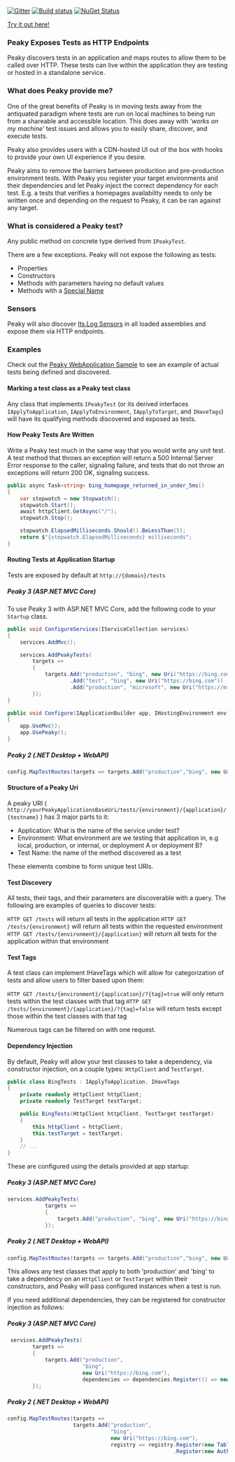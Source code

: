 [![Gitter](https://badges.gitter.im/PhillipPruett/Peaky.svg)](https://gitter.im/PhillipPruett/Peaky?utm_source=badge&utm_medium=badge&utm_campaign=pr-badge) [![Build status](https://ci.appveyor.com/api/projects/status/5ui79hatbw9k5yas/branch/master?svg=true)](https://ci.appveyor.com/project/PhillipPruett/peaky/branch/master)  [![NuGet Status](http://img.shields.io/nuget/v/Peaky.svg?style=flat)](https://www.nuget.org/packages/Peaky/) 

[Try it out here!](http://peaky-sample.azurewebsites.net/tests)

### Peaky Exposes Tests as HTTP Endpoints

Peaky discovers tests in an application and maps routes to allow them to be called over HTTP. These tests can live within the application they are testing or hosted in a standalone service.

### What does Peaky provide me?

One of the great benefits of Peaky is in moving tests away from the antiquated paradigm where tests are run on local machines to being run from a shareable and accessible location. This does away with _‘works on my machine’_ test issues and allows you to easily share, discover, and execute tests.

Peaky also provides users with a CDN-hosted UI out of the box with hooks to provide your own UI experience if you desire.

Peaky aims to remove the barriers between production and pre-production environment tests. With Peaky you register your target environments and their dependencies and let Peaky inject the correct dependency for each test.  E.g. a tests that verifies a homepages availability needs to only be written once and depending on the request to Peaky, it can be ran against any target. 

### What is considered a Peaky test?

Any public method on concrete type derived from `IPeakyTest`. 

There are a few exceptions. Peaky will not expose the following as tests:

* Properties
* Constructors
* Methods with parameters having no default values
* Methods with a [Special Name](https://msdn.microsoft.com/en-us/library/system.reflection.methodbase.isspecialname(v=vs.110).aspx)

### Sensors

Peaky will also discover [Its.Log Sensors](https://github.com/jonsequitur/Its.Log) in all loaded assemblies and expose them via HTTP endpoints.

### Examples

Check out the [Peaky WebApplication Sample](https://github.com/PhillipPruett/Peaky/tree/master/Sample/Peaky.SampleWebApplication) to see an example of actual tests being defined and discovered.

#### Marking a test class as a Peaky test class

Any class that implements `IPeakyTest` (or its derived interfaces `IApplyToApplication`, `IApplyToEnvironment`, `IApplyToTarget`, and `IHaveTags`) will have its qualifying methods discovered and exposed as tests.

#### How Peaky Tests Are Written

Write a Peaky test much in the same way that you would write any unit test. A test method that throws an exception will return a 500 Internal Server Error response to the caller, signaling failure, and tests that do not throw an exceptions will return 200 OK, signaling success. 

```csharp
public async Task<string> bing_homepage_returned_in_under_5ms()
{
    var stopwatch = new Stopwatch();
    stopwatch.Start();
    await httpClient.GetAsync("/");
    stopwatch.Stop();

    stopwatch.ElapsedMilliseconds.Should().BeLessThan(5);
    return $"{stopwatch.ElapsedMilliseconds} milliseconds";
}
```

#### Routing Tests at Application Startup

Tests are exposed by default at `http://{domain}/tests`

##### Peaky 3 (ASP.NET MVC Core)

To use Peaky 3 with ASP.NET MVC Core, add the following code to your `Startup` class. 

```csharp
public void ConfigureServices(IServiceCollection services)
{
    services.AddMvc();

    services.AddPeakyTests(
        targets =>
        {
            targets.Add("production", "bing", new Uri("https://bing.com"))
                    .Add("test", "bing", new Uri("https://bing.com"))
                    .Add("production", "microsoft", new Uri("https://microsoft.com"));
        });
}

public void Configure(IApplicationBuilder app, IHostingEnvironment env)
{
    app.UseMvc();
    app.UsePeaky();
}

```

##### Peaky 2 (.NET Desktop + WebAPI)

```csharp
config.MapTestRoutes(targets => targets.Add("production","bing", new Uri("https://bing.com")));
```

#### Structure of a Peaky Uri

A peaky URI ( `http://yourPeakyApplicationsBaseUri/tests/{environment}/{application}/{testname}` ) has 3 major parts to it:

* Application: What is the name of the service under test?
* Environment: What environment are we testing that application in, e.g local, production, or internal, or deployment A or deployment B?
* Test Name: the name of the method discovered as a test

These elements combine to form unique test URIs. 

#### Test Discovery

All tests, their tags, and their parameters are discoverable with a query. The following are examples of queries to discover tests:

`HTTP GET /tests` will return all tests in the application
`HTTP GET /tests/{environment}` will return all tests within the requested environment
`HTTP GET /tests/{environment}/{application}` will return all tests for the application within that environment


#### Test Tags

A test class can implement IHaveTags which will allow for categorization of tests and allow users to filter based upon them:

`HTTP GET /tests/{environment}/{application}/?{tag}=true` will only return tests within the test classes with that tag
`HTTP GET /tests/{environment}/{application}/?{tag}=false` will return tests except those within the test classes with that tag

Numerous tags can be filtered on with one request.


#### Dependency Injection

By default, Peaky will allow your test classes to take a dependency, via constructor injection, on a couple types: `HttpClient` and `TestTarget`. 

```csharp
public class BingTests : IApplyToApplication, IHaveTags
{
    private readonly HttpClient httpClient;
    private readonly TestTarget testTarget;

    public BingTests(HttpClient httpClient, TestTarget testTarget)
    {
        this.httpClient = httpClient;
        this.testTarget = testTarget;
    }
    // ...
}
```

These are configured using the details provided at app startup:

##### Peaky 3 (ASP.NET MVC Core)

```csharp
services.AddPeakyTests(
            targets =>
            {
                targets.Add("production", "bing", new Uri("https://bing.com"));
            });
```

##### Peaky 2 (.NET Desktop + WebAPI)

```csharp
config.MapTestRoutes(targets => targets.Add("production","bing", new Uri("https://bing.com")));
```

This allows any test classes that apply to both 'production' and 'bing' to take a dependency on an `HttpClient` or `TestTarget` within their constructors, and Peaky will pass configured instances when a test is run.

If you need additional dependencies, they can be registered for constructor injection as follows:

##### Peaky 3 (ASP.NET MVC Core)

```csharp
 services.AddPeakyTests(
        targets =>
        {
            targets.Add("production", 
                        "bing", 
                        new Uri("https://bing.com"),
                        dependencies => dependencies.Register(() => new Telemetry()));
        });
```


##### Peaky 2 (.NET Desktop + WebAPI)

```csharp
config.MapTestRoutes(targets =>
                     targets.Add("production",
                                 "bing",
                                 new Uri("https://bing.com"),
                                 registry => registry.Register(new TableStorageClient())
                                                     .Register(new AuthenticatedHttpClient())));
```
